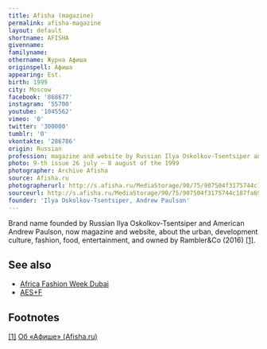 ```yaml
---
title: Afisha (magazine)
permalink: afisha-magazine
layout: default
shortname: AFISHA
givenname:
familyname:
othername: Журна Афиша
originspell: Афиша
appearing: Est.
birth: 1999
city: Moscow
facebook: '868677'
instagram: '55700'
youtube: '1045562'
vimeo: '0'
twitter: '300000'
tumblr: '0'
vkontakte: '286786'
origin: Russian
profession: magazine and website by Russian Ilya Oskolkov-Tsentsiper and American Andrew Paulson
photo: 9-th issue 26 july — 8 august of the 1999
photographer: Archive Afisha
source: Afisha.ru
photographerurl: http://s.afisha.ru/MediaStorage/90/75/907504f3175744c187fa690b646a.jpg
sourceurl: http://s.afisha.ru/MediaStorage/90/75/907504f3175744c187fa690b646a.jpg
founder: 'Ilya Oskolkov-Tsentsiper, Andrew Paulson'
---
```

Brand name founded by Russian Ilya Oskolkov-Tsentsiper and American Andrew Paulson, now magazine and website, about the urban, development culture, fashion, food, entertainment, and owned by Rambler&Co (2016) <span id="a1">[\[1\]](#f1)</span>.

## See also

+ [Africa Fashion Week Dubai](africa-fashion-week-dubai)
+ [AES+F](aes+f)

## Footnotes

[[1]](#a1) <span id="f1"></span> [Об «Афише» (Afisha.ru)](https://www.afisha.ru/about/)
